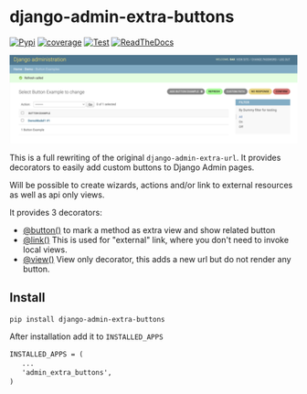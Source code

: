 # django-admin-extra-buttons



[![Pypi](https://badge.fury.io/py/django-admin-extra-buttons.svg)](https://badge.fury.io/py/django-admin-extra-buttons)
[![coverage](https://codecov.io/github/saxix/django-admin-extra-buttons/coverage.svg?branch=develop)](https://codecov.io/github/saxix/django-admin-extra-buttons?branch=develop)
[![Test](https://github.com/saxix/django-admin-extra-buttons/actions/workflows/test.yml/badge.svg)](https://github.com/saxix/django-adminfilters/actions/workflows/test.yml)
[![ReadTheDocs](https://readthedocs.org/projects/django-admin-extra-buttons/badge/?version=latest)](https://django-admin-extra-buttons.readthedocs.io/en/latest/)


![Buttons](./images/screenshot.png)

This is a full rewriting of the original `django-admin-extra-url`. It
provides decorators to easily add custom buttons to Django Admin pages.

Will be possible to create wizards, actions and/or link to external resources
as well as api only views.

It provides 3 decorators:

- [@button()](api/button.md) to mark a method as extra view and show related button
- [@link()](api/link.md) This is used for "external" link, where you don't need to invoke local views.
- [@view()](api/view.md) View only decorator, this adds a new url but do not render any button.

Install
-------

    pip install django-admin-extra-buttons


After installation add it to ``INSTALLED_APPS``

    INSTALLED_APPS = (
       ...
       'admin_extra_buttons',
    )

